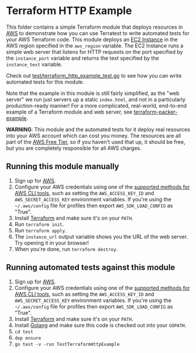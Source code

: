 # Terraform HTTP Example

This folder contains a simple Terraform module that deploys resources in [AWS](https://aws.amazon.com/) to demonstrate
how you can use Terratest to write automated tests for your AWS Terraform code. This module deploys an [EC2
Instance](https://aws.amazon.com/ec2/) in the AWS region specified in the `aws_region` variable. The EC2 Instance runs
a simple web server that listens for HTTP requests on the port specified by the `instance_port` variable and returns
the text specified by the `instance_text` variable.

Check out [test/terraform_http_example_test.go](https://github.com/terraform-modules-krish/terratest/blob/v0.13.30/test/terraform_http_example_test.go) to see how you can write
automated tests for this module.

Note that the example in this module is still fairly simplified, as the "web server" we run just servers up a static
`index.html`, and not in a particularly production-ready manner! For a more complicated, real-world, end-to-end
example of a Terraform module and web server, see [terraform-packer-example](https://github.com/terraform-modules-krish/terratest/blob/v0.13.30/examples/terraform-packer-example).

**WARNING**: This module and the automated tests for it deploy real resources into your AWS account which can cost you
money. The resources are all part of the [AWS Free Tier](https://aws.amazon.com/free/), so if you haven't used that up,
it should be free, but you are completely responsible for all AWS charges.





## Running this module manually

1. Sign up for [AWS](https://aws.amazon.com/).
1. Configure your AWS credentials using one of the [supported methods for AWS CLI
   tools](https://docs.aws.amazon.com/cli/latest/userguide/cli-chap-getting-started.html), such as setting the
   `AWS_ACCESS_KEY_ID` and `AWS_SECRET_ACCESS_KEY` environment variables. If you're using the `~/.aws/config` file for profiles then export `AWS_SDK_LOAD_CONFIG` as "True".
1. Install [Terraform](https://www.terraform.io/) and make sure it's on your `PATH`.
1. Run `terraform init`.
1. Run `terraform apply`.
1. The `instance_url` output variable shows you the URL of the web server. Try opening it in your browser!
1. When you're done, run `terraform destroy`.




## Running automated tests against this module

1. Sign up for [AWS](https://aws.amazon.com/).
1. Configure your AWS credentials using one of the [supported methods for AWS CLI
   tools](https://docs.aws.amazon.com/cli/latest/userguide/cli-chap-getting-started.html), such as setting the
   `AWS_ACCESS_KEY_ID` and `AWS_SECRET_ACCESS_KEY` environment variables. If you're using the `~/.aws/config` file for profiles then export `AWS_SDK_LOAD_CONFIG` as "True".
1. Install [Terraform](https://www.terraform.io/) and make sure it's on your `PATH`.
1. Install [Golang](https://golang.org/) and make sure this code is checked out into your `GOPATH`.
1. `cd test`
1. `dep ensure`
1. `go test -v -run TestTerraformHttpExample`
